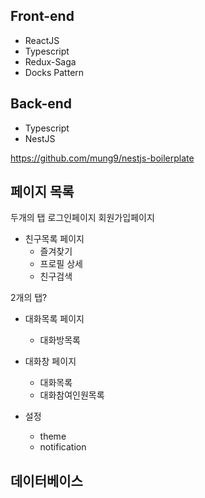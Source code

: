 


## Front-end
- ReactJS
- Typescript
- Redux-Saga
- Docks Pattern




## Back-end
- Typescript
- NestJS

https://github.com/mung9/nestjs-boilerplate


## 페이지 목록

두개의 탭
로그인페이지
회원가입페이지



* 친구목록 페이지
  * 즐겨찾기
  * 프로필 상세
  * 친구검색


2개의 탭?
* 대화목록 페이지
  * 대화방목록
* 대화창 페이지
  * 대화목록
  * 대화참여인원목록

* 설정
  * theme
  * notification


## 데이터베이스






